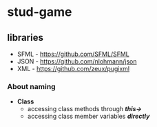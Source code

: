 # stud-game

## libraries

* SFML - https://github.com/SFML/SFML
* JSON - https://github.com/nlohmann/json
* XML - https://github.com/zeux/pugixml

### About naming
* __Class__
  * accessing class methods through ___this->___
  * accessing class member variables ___directly___  